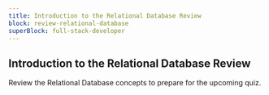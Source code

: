 ```yaml
---
title: Introduction to the Relational Database Review
block: review-relational-database
superBlock: full-stack-developer
---
```


## Introduction to the Relational Database Review

Review the Relational Database concepts to prepare for the upcoming quiz.
